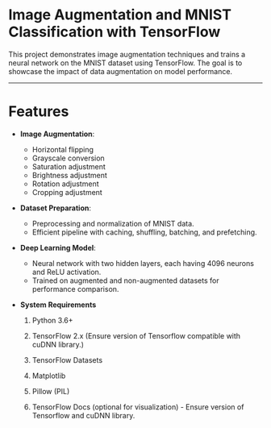# Image Augmentation and MNIST Classification with TensorFlow

This project demonstrates image augmentation techniques and trains a neural network on the MNIST dataset using TensorFlow. The goal is to showcase the impact of data augmentation on model performance.

---

# Features

- **Image Augmentation**:
  - Horizontal flipping
  - Grayscale conversion
  - Saturation adjustment
  - Brightness adjustment
  - Rotation adjustment
  - Cropping adjustment

- **Dataset Preparation**:
  - Preprocessing and normalization of MNIST data.
  - Efficient pipeline with caching, shuffling, batching, and prefetching.

- **Deep Learning Model**:
  - Neural network with two hidden layers, each having 4096 neurons and ReLU activation.
  - Trained on augmented and non-augmented datasets for performance comparison.

- **System Requirements**

  1. Python 3.6+

  2. TensorFlow 2.x (Ensure version of Tensorflow compatible with cuDNN library.)

  3. TensorFlow Datasets

  4. Matplotlib

  5. Pillow (PIL)

  6. TensorFlow Docs (optional for visualization) - Ensure version of Tensorflow and cuDNN library.


